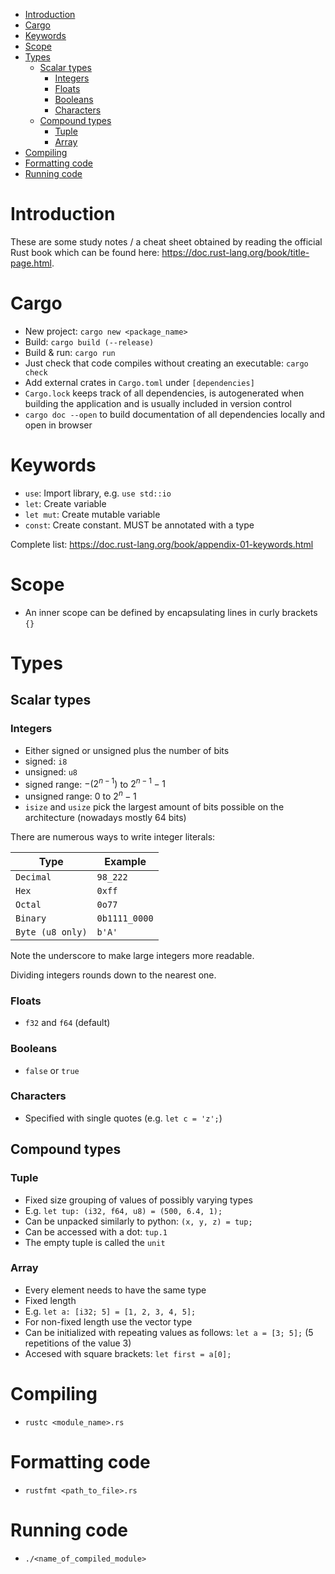 - [Introduction](#introduction)
- [Cargo](#cargo)
- [Keywords](#keywords)
- [Scope](#scope)
- [Types](#types)
  - [Scalar types](#scalar-types)
    - [Integers](#integers)
    - [Floats](#floats)
    - [Booleans](#booleans)
    - [Characters](#characters)
  - [Compound types](#compound-types)
    - [Tuple](#tuple)
    - [Array](#array)
- [Compiling](#compiling)
- [Formatting code](#formatting-code)
- [Running code](#running-code)

# Introduction

These are some study notes / a cheat sheet obtained by reading the official Rust book which can be found here: https://doc.rust-lang.org/book/title-page.html.

# Cargo

- New project: `cargo new <package_name>`
- Build: `cargo build (--release)`
- Build & run: `cargo run`
- Just check that code compiles without creating an executable: `cargo check`
- Add external crates in `Cargo.toml` under `[dependencies]`
- `Cargo.lock` keeps track of all dependencies, is autogenerated when building the application and is usually included in version control
- `cargo doc --open` to build documentation of all dependencies locally and open in browser

# Keywords

- `use`: Import library, e.g. `use std::io`
- `let`: Create variable
- `let mut`: Create mutable variable
- `const`: Create constant. MUST be annotated with a type  
  
Complete list: https://doc.rust-lang.org/book/appendix-01-keywords.html

# Scope

- An inner scope can be defined by encapsulating lines in curly brackets `{}`

# Types

## Scalar types

### Integers

- Either signed or unsigned plus the number of bits
- signed: `i8`
- unsigned: `u8`
- signed range: $-(2^{n-1})$ to $2^{n-1}-1$
- unsigned range: $0$ to $2^n-1$
- `isize` and `usize` pick the largest amount of bits possible on the architecture (nowadays mostly 64 bits)

There are numerous ways to write integer literals:

| Type             | Example       |
| ---------------- | ------------- |
| `Decimal`        | `98_222`      |
| `Hex`            | `0xff`        |
| `Octal`          | `0o77`        |
| `Binary`         | `0b1111_0000` | <> |
| `Byte (u8 only)` | `b'A'`        |

Note the underscore to make large integers more readable.

Dividing integers rounds down to the nearest one.


### Floats

- `f32` and `f64` (default)

### Booleans

- `false` or `true`

### Characters

- Specified with single quotes (e.g. `let c = 'z';`)

## Compound types
### Tuple

- Fixed size grouping of values of possibly varying types
- E.g. `let tup: (i32, f64, u8) = (500, 6.4, 1);`
- Can be unpacked similarly to python: `(x, y, z) = tup;`
- Can be accessed with a dot: `tup.1`
- The empty tuple is called the `unit`

### Array
- Every element needs to have the same type
- Fixed length
- E.g. `let a: [i32; 5] = [1, 2, 3, 4, 5];`
- For non-fixed length use the vector type
- Can be initialized with repeating values as follows: `let a = [3; 5];` (5 repetitions of the value 3)
- Accesed with square brackets: `let first = a[0];`

# Compiling

- `rustc <module_name>.rs`

# Formatting code

- `rustfmt <path_to_file>.rs`

# Running code

- `./<name_of_compiled_module>`
